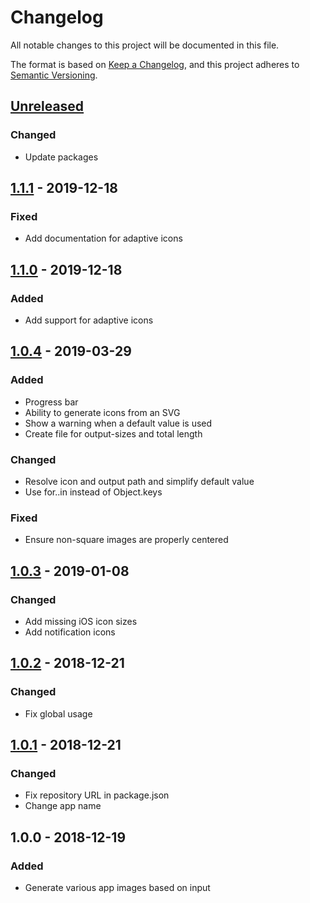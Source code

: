 # Changelog
All notable changes to this project will be documented in this file.

The format is based on [Keep a Changelog](https://keepachangelog.com/en/1.0.0/),
and this project adheres to [Semantic Versioning](https://semver.org/spec/v2.0.0.html).

## [Unreleased]
### Changed
- Update packages

## [1.1.1] - 2019-12-18
### Fixed
- Add documentation for adaptive icons

## [1.1.0] - 2019-12-18
### Added
- Add support for adaptive icons

## [1.0.4] - 2019-03-29
### Added
- Progress bar
- Ability to generate icons from an SVG
- Show a warning when a default value is used
- Create file for output-sizes and total length

### Changed
- Resolve icon and output path and simplify default value
- Use for..in instead of Object.keys

### Fixed
- Ensure non-square images are properly centered

## [1.0.3] - 2019-01-08
### Changed
- Add missing iOS icon sizes
- Add notification icons

## [1.0.2] - 2018-12-21
### Changed
- Fix global usage

## [1.0.1] - 2018-12-21
### Changed
- Fix repository URL in package.json
- Change app name

## 1.0.0 - 2018-12-19
### Added
- Generate various app images based on input

[Unreleased]: https://github.com/JacobDB/pwa-icon-generator/compare/v1.1.1...HEAD
[1.1.1]: https://github.com/JacobDB/pwa-icon-generator/compare/v1.1.0...v1.1.1
[1.1.0]: https://github.com/JacobDB/pwa-icon-generator/compare/v1.0.4...v1.1.0
[1.0.4]: https://github.com/olivierlacan/keep-a-changelog/compare/v1.0.3...v1.0.4
[1.0.3]: https://github.com/olivierlacan/keep-a-changelog/compare/v1.0.2...v1.0.3
[1.0.2]: https://github.com/olivierlacan/keep-a-changelog/compare/v1.0.1...v1.0.2
[1.0.1]: https://github.com/olivierlacan/keep-a-changelog/compare/v1.0.0...v1.0.1
